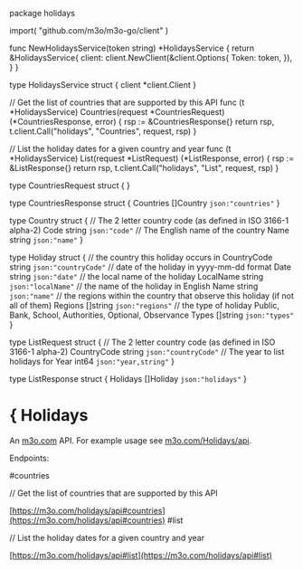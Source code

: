 package holidays

import(
	"github.com/m3o/m3o-go/client"
)

func NewHolidaysService(token string) *HolidaysService {
	return &HolidaysService{
		client: client.NewClient(&client.Options{
			Token: token,
		}),
	}
}

type HolidaysService struct {
	client *client.Client
}


// Get the list of countries that are supported by this API
func (t *HolidaysService) Countries(request *CountriesRequest) (*CountriesResponse, error) {
	rsp := &CountriesResponse{}
	return rsp, t.client.Call("holidays", "Countries", request, rsp)
}

// List the holiday dates for a given country and year
func (t *HolidaysService) List(request *ListRequest) (*ListResponse, error) {
	rsp := &ListResponse{}
	return rsp, t.client.Call("holidays", "List", request, rsp)
}




type CountriesRequest struct {
}

type CountriesResponse struct {
  Countries []Country `json:"countries"`
}

type Country struct {
  // The 2 letter country code (as defined in ISO 3166-1 alpha-2)
  Code string `json:"code"`
  // The English name of the country
  Name string `json:"name"`
}

type Holiday struct {
  // the country this holiday occurs in
  CountryCode string `json:"countryCode"`
  // date of the holiday in yyyy-mm-dd format
  Date string `json:"date"`
  // the local name of the holiday
  LocalName string `json:"localName"`
  // the name of the holiday in English
  Name string `json:"name"`
  // the regions within the country that observe this holiday (if not all of them)
  Regions []string `json:"regions"`
  // the type of holiday Public, Bank, School, Authorities, Optional, Observance
  Types []string `json:"types"`
}

type ListRequest struct {
  // The 2 letter country code (as defined in ISO 3166-1 alpha-2)
  CountryCode string `json:"countryCode"`
  // The year to list holidays for
  Year int64 `json:"year,string"`
}

type ListResponse struct {
  Holidays []Holiday `json:"holidays"`
}

# { Holidays

An [m3o.com](https://m3o.com) API. For example usage see [m3o.com/Holidays/api](https://m3o.com/Holidays/api).

Endpoints:

#countries

// Get the list of countries that are supported by this API


[https://m3o.com/holidays/api#countries](https://m3o.com/holidays/api#countries)
#list

// List the holiday dates for a given country and year


[https://m3o.com/holidays/api#list](https://m3o.com/holidays/api#list)
